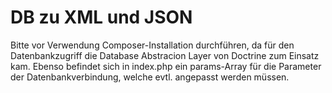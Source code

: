 # DB zu XML und JSON
Bitte vor Verwendung Composer-Installation durchführen, da für den Datenbankzugriff die Database Abstracion Layer von Doctrine zum Einsatz kam.
Ebenso befindet sich in index.php ein params-Array für die Parameter der Datenbankverbindung, welche evtl. angepasst werden müssen.
